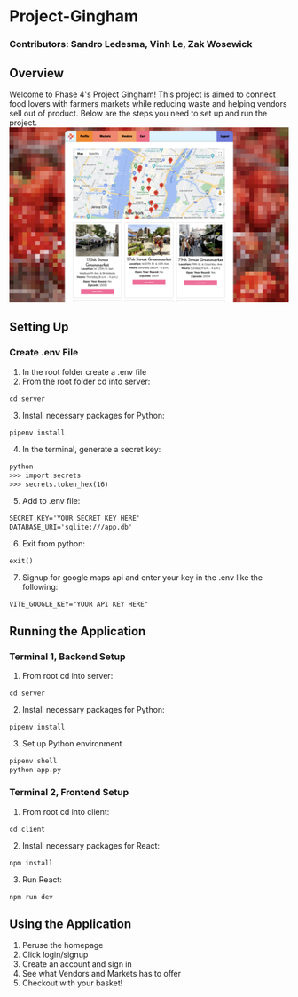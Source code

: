 # Project-Gingham
### Contributors: Sandro Ledesma, Vinh Le, Zak Wosewick

## Overview
Welcome to Phase 4's Project Gingham! This project is aimed to connect food lovers with farmers markets while reducing waste and helping vendors sell out of product. Below are the steps you need to set up and run the project.
<img width="1280" alt="Homepage" src="https://raw.githubusercontent.com/zaklance/Project-Gingham/main/client/src/assets/images/gingham-site.png">


## Setting Up

### Create .env File
1. In the root folder create a .env file
2. From the root folder cd into server:
```
cd server
```
3. Install necessary packages for Python:
```
pipenv install
```
4. In the terminal, generate a secret key:
```
python
>>> import secrets
>>> secrets.token_hex(16)
```
5. Add to .env file:
```
SECRET_KEY='YOUR SECRET KEY HERE'
DATABASE_URI='sqlite:///app.db'
```
6. Exit from python:
```
exit()
```
7. Signup for google maps api and enter your key in the .env like the following:
```
VITE_GOOGLE_KEY="YOUR API KEY HERE"
```

## Running the Application
### Terminal 1, Backend Setup

1. From root cd into server:
```
cd server
```
2. Install necessary packages for Python:
```
pipenv install
```
3. Set up Python environment
```
pipenv shell
python app.py
```

### Terminal 2, Frontend Setup

1. From root cd into client:
```
cd client
```
2. Install necessary packages for React:
```
npm install
```
3. Run React:
```
npm run dev
```

## Using the Application

1. Peruse the homepage
2. Click login/signup
3. Create an account and sign in
4. See what Vendors and Markets has to offer
5. Checkout with your basket!

